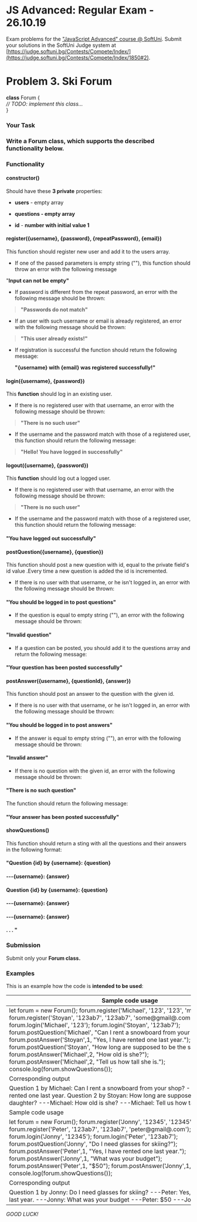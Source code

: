 JS Advanced: Regular Exam - 26.10.19
====================================

Exam problems for the ["JavaScript Advanced" course \@
SoftUni](https://softuni.bg/courses/js-advanced). Submit your solutions in the
SoftUni Judge system at
[https://judge.softuni.bg/Contests/Compete/Index/](https://judge.softuni.bg/Contests/Compete/Index/1850#2).

Problem 3. Ski Forum
====================

**class** Forum {  
*// TODO: implement this class...*  
}

### Your Task

### Write a Forum class, which supports the described functionality below.

### Functionality

#### constructor()

Should have these **3 private** properties:

-   **users** - empty array

-   **questions - empty array**

-   **id** - **number with initial value 1**

#### register({username}, {password}, {repeatPassword}, {email})

This function should register new user and add it to the users array.

-   If one of the passed parameters is empty string (""), this function should
    throw an error with the following message

"**Input can not be empty"**

-   If password is different from the repeat password, an error with the
    following message should be thrown:

>   **"Passwords do not match"**

-   If an user with such username or email is already registered, an error with
    the following message should be thrown:

>   **"This user already exists!"**

-   If registration is successful the function should return the following
    message:

    **"{username} with {email} was registered successfully!"**

#### login({username}, {password})

This **function** should log in an existing user.

-   If there is no registered user with that username, an error with the
    following message should be thrown:

>   **"There is no such user"**

-   If the username and the password match with those of a registered user, this
    function should return the following message:

>   **"Hello! You have logged in successfully"**

#### logout({username}, {password})

This **function** should log out a logged user.

-   If there is no registered user with that username, an error with the
    following message should be thrown:

>   **"There is no such user"**

-   If the username and the password match with those of a registered user, this
    function should return the following message:

#### "You have logged out successfully"

#### postQuestion({username}, {question})

This function should post a new question with id, equal to the private field's
id value .Every time a new question is added the id is incremented.

-   If there is no user with that username, or he isn't logged in, an error with
    the following message should be thrown:

#### "You should be logged in to post questions"

-   If the question is equal to empty string (""), an error with the following
    message should be thrown:

#### "Invalid question"

-   If a question can be posted, you should add it to the questions array and
    return the following message:

#### "Your question has been posted successfully"

#### postAnswer({username}, {questionId}, {answer})

This function should post an answer to the question with the given id.

-   If there is no user with that username, or he isn't logged in, an error with
    the following message should be thrown:

#### "You should be logged in to post answers"

-   If the answer is equal to empty string (""), an error with the following
    message should be thrown:

#### "Invalid answer"

-   If there is no question with the given id, an error with the following
    message should be thrown:

#### "There is no such question"

The function should return the following message:

#### "Your answer has been posted successfully"

#### showQuestions()

This function should return a sting with all the questions and their answers in
the following format:

#### "Question {id} by {username}: {question}

#### \---{username}: {answer}

#### Question {id} by {username}: {question}

#### \---{username}: {answer}

#### \---{username}: {answer}

#### . . . "

### Submission

Submit only your **Forum class.**

### Examples

This is an example how the code is **intended to be used**:

| Sample code usage                                                                                                                                                                                                                                                                                                                                                                                                                                                                                                                                                                                          |
|------------------------------------------------------------------------------------------------------------------------------------------------------------------------------------------------------------------------------------------------------------------------------------------------------------------------------------------------------------------------------------------------------------------------------------------------------------------------------------------------------------------------------------------------------------------------------------------------------------|
| let forum = new Forum(); forum.register('Michael', '123', '123', 'michael\@abv.bg'); forum.register('Stoyan', '123ab7', '123ab7', 'some\@gmail\@.com'); forum.login('Michael', '123'); forum.login('Stoyan', '123ab7'); forum.postQuestion('Michael', "Can I rent a snowboard from your shop?"); forum.postAnswer('Stoyan',1, "Yes, I have rented one last year."); forum.postQuestion('Stoyan', "How long are supposed to be the ski for my daughter?"); forum.postAnswer('Michael',2, "How old is she?"); forum.postAnswer('Michael',2, "Tell us how tall she is."); console.log(forum.showQuestions()); |
| Corresponding output                                                                                                                                                                                                                                                                                                                                                                                                                                                                                                                                                                                       |
| Question 1 by Michael: Can I rent a snowboard from your shop? ---Stoyan: Yes, I have rented one last year. Question 2 by Stoyan: How long are supposed to be the ski for my daughter? ---Michael: How old is she? ---Michael: Tell us how tall she is.                                                                                                                                                                                                                                                                                                                                                     |
| Sample code usage                                                                                                                                                                                                                                                                                                                                                                                                                                                                                                                                                                                          |
| let forum = new Forum(); forum.register('Jonny', '12345', '12345', 'jonny\@abv.bg'); forum.register('Peter', '123ab7', '123ab7', 'peter\@gmail\@.com'); forum.login('Jonny', '12345'); forum.login('Peter', '123ab7'); forum.postQuestion('Jonny', "Do I need glasses for skiing?"); forum.postAnswer('Peter',1, "Yes, I have rented one last year."); forum.postAnswer('Jonny',1, "What was your budget"); forum.postAnswer('Peter',1, "\$50"); forum.postAnswer('Jonny',1, "Thank you :)"); console.log(forum.showQuestions());                                                                          |
| Corresponding output                                                                                                                                                                                                                                                                                                                                                                                                                                                                                                                                                                                       |
| Question 1 by Jonny: Do I need glasses for skiing? ---Peter: Yes, I have rented one last year. ---Jonny: What was your budget ---Peter: \$50 ---Jonny: Thank you :)                                                                                                                                                                                                                                                                                                                                                                                                                                        |

*GOOD LUCK!*
